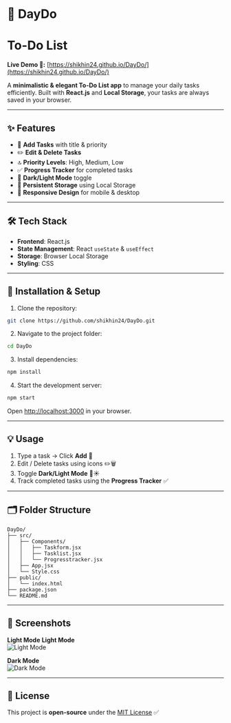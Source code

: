 # 🌟 DayDo 
# To-Do List

**Live Demo 🚀:** [https://shikhin24.github.io/DayDo/](https://shikhin24.github.io/DayDo/)

A **minimalistic & elegant To-Do List app** to manage your daily tasks efficiently. Built with **React.js** and **Local Storage**, your tasks are always saved in your browser.

---

## ✨ Features

- 📝 **Add Tasks** with title & priority
- ✏️ **Edit & Delete Tasks**
- 🔝 **Priority Levels**: High, Medium, Low
- ✅ **Progress Tracker** for completed tasks
- 🌙 **Dark/Light Mode** toggle
- 💾 **Persistent Storage** using Local Storage
- 📱 **Responsive Design** for mobile & desktop

---

## 🛠️ Tech Stack

- **Frontend**: React.js
- **State Management**: React `useState` & `useEffect`
- **Storage**: Browser Local Storage
- **Styling**: CSS

---

## 🚀 Installation & Setup

1. Clone the repository:

```bash
git clone https://github.com/shikhin24/DayDo.git
```

2. Navigate to the project folder:

```bash
cd DayDo
```

3. Install dependencies:

```bash
npm install
```

4. Start the development server:

```bash
npm start
```

Open [http://localhost:3000](http://localhost:3000) in your browser.

---

## 💡 Usage

1. Type a task → Click **Add** 📝
2. Edit / Delete tasks using icons ✏️🗑️
3. Toggle **Dark/Light Mode** 🌙☀️
4. Track completed tasks using the **Progress Tracker** ✅

---

## 🗂️ Folder Structure

```
DayDo/
├── src/
│   ├── Components/
│   │   ├── Taskform.jsx
│   │   ├── Tasklist.jsx
│   │   └── Progresstracker.jsx
│   ├── App.jsx
│   └── Style.css
├── public/
│   └── index.html
├── package.json
└── README.md
```

---

## 📸 Screenshots

**Light Mode**
**Light Mode**  
![Light Mode](assets/light-mode.png)  

**Dark Mode**  
![Dark Mode](assets/dark-mode.png)

---


## 📝 License

This project is **open-source** under the [MIT License](https://opensource.org/licenses/MIT) ✅
